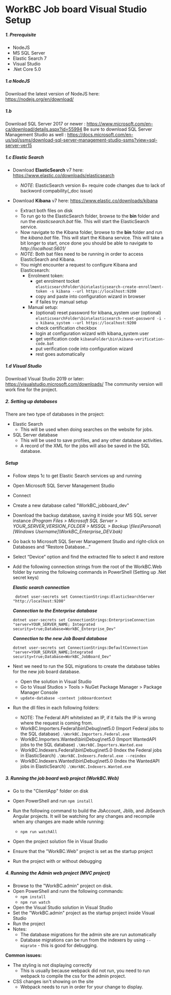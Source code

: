 # WorkBC Job board Visual Studio Setup 

##### 1. Prerequisite
* NodeJS
* MS SQL Server
* Elastic Search 7
* Visual Studio
* .Net Core 5.0

##### 1.a NodeJS
Download the latest version of NodeJS here: https://nodejs.org/en/download/

##### 1.b
Download SQL Server 2017 or newer : https://www.microsoft.com/en-ca/download/details.aspx?id=55994
Be sure to download SQL Server Management Studio as well : https://docs.microsoft.com/en-us/sql/ssms/download-sql-server-management-studio-ssms?view=sql-server-ver15

##### 1.c Elastic Search
* Download **ElasticSearch** v7 here: https://www.elastic.co/downloads/elasticsearch
    * *NOTE*: ElasticSearch version 8+ require code changes due to lack of backword compability(_doc issue)

* Download **Kibana** v7 here: https://www.elastic.co/downloads/kibana

    * Extract both files on disk
    * To run go to the ElasticSearch folder, browse to the **bin** folder and run the *elasticsearch.bat* file. This will start the ElasticSearch service.
    * Now navigate to the Kibana folder, browse to the **bin** folder and run the *kibana.bat* file. This will start the Kibana service. This will take a bit longer to start, once done you should be able to navigate to _http://localhost:5601/_
    * *NOTE*: Both bat files need to be running in order to access ElasticSearch and Kibana.
    * You might encounter a request to configure Kibana and Elasticsearch:
        * Enrolment token:
            * get enrolment tocket
                ```elasticsearchFolder\bin\elasticsearch-create-enrollment-token -s kibana --url https://localhost:9200```
            * copy and paste into configuration wizard in browser
            * if failes try manual setup
        * Manual setup:
            * (optional) reset password for kibana_system user (optional)
                ```elasticsearchFolder\bin\elasticsearch-reset-password -i -u kibana_system --url https://localhost:9200```
            * check certification checkbox
            * login at configuration wizard with kibana_system user
            * get verification code
                ```kibanaFolder\bin\kibana-verification-code.bat```
            * put verification code into configuration wizard
            * rest goes automatically

##### 1.d Visual Studio
Download Visual Studio 2019 or later: https://visualstudio.microsoft.com/downloads/
The community version will work fine for the project.


##### 2. Setting up databases

There are two type of databases in the project:
* Elastic Search
    * This will be used when doing searches on the website for jobs.
* SQL Server database
    * This will be used to save profiles, and any other database activities.
    * A record of the XML for the jobs will also be saved in the SQL database. 

##### Setup
* Follow steps 1c to get Elastic Search services up and running
* Open Microsoft SQL Server Management Studio
* Connect
* Create a new database called "WorkBC_jobboard_dev"
* Download the backup database, saving it inside your MS SQL server instance 
_(Program Files > Microsoft SQL Server > YOUR_SERVER_VERSION_FOLDER > MSSQL > Backup \\files\Personal\\[Windows Username]\WorkBC_Enterprise_DEV.bak)_
* Go back to Microsoft SQL Server Management Studio and right-click on Databases and “Restore Database…”
* Select “Device” option and find the extracted file to select it and restore
* Add the following connection strings from the root of the WorkBC.Web folder by running the following commands in PowerShell (Setting up .Net secret keys)

    ___Elastic search connection___
    ```
     dotnet user-secrets set ConnectionStrings:ElasticSearchServer "http://localhost:9200"
    ```

    ___Connection to the Enterprise database___
    ```
    dotnet user-secrets set ConnectionStrings:EnterpriseConnection "server=YOUR_SERVER_NAME; Integrated security=true;Database=WorkBC_Enterprise_Dev"
    ```

    ___Connection to the new Job Board database___
    ```
    dotnet user-secrets set ConnectionStrings:DefaultConnection "server=YOUR_SERVER_NAME;Integrated security=true;Database=WorkBC_JobBoard_Dev"
    ```

* Next we need to run the SQL migrations to create the database tables for the new job board database. 
    * Open the solution in Visual Studio
    * Go to Visual Studios > Tools > NuGet Package Manager > Package Manager Console
    * ```update-database -context jobboardcontext```

* Run the dll files in each following folders:
    * NOTE: The Federal API whitelisted an IP, if it fails the IP is wrong where the request is coming from. 
    * WorkBC.Importers.Federal\bin\Debug\net5.0 (Import Federal jobs to the SQL database)
    ```.\WorkBC.Importers.Federal.exe```
    * WorkBC.Importers.Wanted\bin\Debug\net5.0 (Import WantedAPI jobs to the SQL database)
    ```.\WorkBC.Importers.Wanted.exe```
    * WorkBC.Indexers.Federal\bin\Debug\net5.0 (Index the Federal jobs in ElasticSearch)
    ```.\WorkBC.Indexers.Federal.exe --reindex```
    * WorkBC.Indexers.Wanted\bin\Debug\net5.0 (Index the WantedAPI jobs in ElasticSearch)
    ```.\WorkBC.Indexers.Wanted.exe```

##### 3. Running the job board web project (WorkBC.Web)

* Go to the "ClientApp" folder on disk
* Open PowerShell and run ```npm install```
* Run the following command to build the JbAccount, Jblib, and JbSearch Angular projects. It will be watching for any changes and recompile when any changes are made while running:
    * ```npm run watchAll```
    
* Open the project solution file in Visual Studio
* Ensure that the "WorkBC.Web" project is set as the startup project
* Run the project with or without debugging

##### 4. Running the Admin web project (MVC project)

* Browse to the "WorkBC.admin" project on disk.
* Open PowerShell and runn the following commands:
    * ```npm install```
    * ```npm run watch```
* Open the Visual Studio solution in Visual Studio
* Set the "WorkBC.admin" project as the startup project inside Visual Studio
* Run the project
* Notes: 
    * The database migrations for the admin site are run automatically 
    * Database migrations can be run from the indexers by using ```--migrate``` - this is good for debugging.

**Common issues:**
* The styling is not displaying correctly
    * This is usually because webpack did not run, you need to run webpack to compile the css for the admin project. 
* CSS changes isn't showing on the site
    * Webpack needs to run in order for your change to display. 
